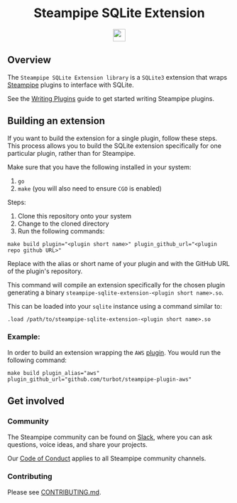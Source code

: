 <p align="center">
    <h1 align="center">Steampipe SQLite Extension</h1>
</p>

<p align="center">
  <a aria-label="Steampipe logo" href="https://steampipe.io">
    <img src="https://steampipe.io/images/steampipe_logo_wordmark_padding.svg" height="28">
  </a>
</p>

## Overview

The `Steampipe SQLite Extension library` is a `SQLite3` extension that wraps [Steampipe](https://steampipe.io) plugins to interface with SQLite. 

See the [Writing Plugins](https://steampipe.io/docs/develop/writing-plugins) guide to get started writing Steampipe plugins.

## Building an extension

If you want to build the extension for a single plugin, follow these steps. This process allows you to build the SQLite extension specifically for one particular plugin, rather than for Steampipe.

Make sure that you have the following installed in your system:
1. `go`
1. `make` (you will also need to ensure `CGO` is enabled)

Steps:
1. Clone this repository onto your system
1. Change to the cloned directory
1. Run the following commands:
```shell
make build plugin="<plugin short name>" plugin_github_url="<plugin repo github URL>"
```
Replace <plugin short name> with the alias or short name of your plugin and <plugin repo GitHub URL> with the GitHub URL of the plugin's repository.

This command will compile an extension specifically for the chosen plugin generating a binary `steampipe-sqlite-extension-<plugin short name>.so`.

This can be loaded into your `sqlite` instance using a command similar to:
```shell
.load /path/to/steampipe-sqlite-extension-<plugin short name>.so
```

### Example:

In order to build an extension wrapping the `AWS` [plugin](https://github.com/turbot/steampipe-plugin-aws). You would run the following command:
```shell
make build plugin_alias="aws" plugin_github_url="github.com/turbot/steampipe-plugin-aws"
```

## Get involved

### Community

The Steampipe community can be found on [Slack](https://turbot.com/community/join), where you can ask questions, voice ideas, and share your projects.

Our [Code of Conduct](https://github.com/turbot/steampipe/blob/main/CODE_OF_CONDUCT.md) applies to all Steampipe community channels.

### Contributing

Please see [CONTRIBUTING.md](https://github.com/turbot/steampipe/blob/main/CONTRIBUTING.md).

